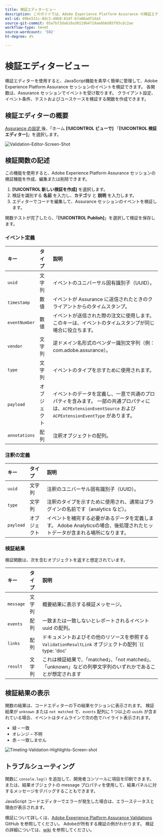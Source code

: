 ```yaml
---
title: 検証エディタービュー
description: このガイドでは、Adobe Experience Platform Assurance の検証エディタービューについて詳しく説明します。
exl-id: 09be531c-8dc3-48b8-814f-b7a06adf1da3
source-git-commit: 05a7b73da610a30119b4719ae6b6d85f93cdc2ae
workflow-type: tm+mt
source-wordcount: '502'
ht-degree: 4%

---
```


# 検証エディタービュー

検証エディターを使用すると、JavaScript機能を素早く簡単に管理して、Adobe Experience Platform Assurance セッションのイベントを検証できます。 各関数は、Assurance セッションでイベントを受け取ります。 クライアント設定、イベント条件、テストおよびユースケースを検証する関数を作成できます。

## 検証エディターの概要

[Assurance の設定 ](../tutorials/implement-assurance.md) 後、「ホーム **[!UICONTROL ビューで]** 「**[!UICONTROL 検証エディター]**」を選択します。

![Validation-Editor-Screen-Shot](https://user-images.githubusercontent.com/6597105/198680074-f548a646-6f2f-4a65-82fd-0f1687d869bf.png)

## 検証関数の記述

この機能を使用すると、Adobe Experience Platform Assurance セッションの検証機能を作成、編集または削除できます。

1. **[!UICONTROL 新しい検証を作成]** を選択します。
2. 検証を識別する **名前** を入力し、**カテゴリ** と **説明** を入力します。
3. エディターでコードを編集して、Assurance セッションのイベントを検証します。

関数テストが完了したら、「**[!UICONTROL Publish]**」を選択して検証を保存します。

### イベント定義

| キー | タイプ | 説明 |
| :--- | :--- | :--- |
| `uuid` | 文字列 | イベントのユニバーサル固有識別子（UUID）。 |
| `timestamp` | 数値 | イベントが Assurance に送信されたときのクライアントからのタイムスタンプ。 |
| `eventNumber` | 数値 | イベントが送信された際の注文に使用します。 このキーは、イベントのタイムスタンプが同じ場合に役立ちます。 |
| `vendor` | 文字列 | 逆ドメイン名形式のベンダー識別文字列（例：com.adobe.assurance）。 |
| `type` | 文字列 | イベントのタイプを示すために使用されます。 |
| `payload` | オブジェクト | イベントのデータを定義し、一意で共通のプロパティを含みます。 一部の共通プロパティには、`ACPExtensionEventSource` および `ACPExtensionEventType` があります。 |
| `annotations` | 配列 | 注釈オブジェクトの配列。 |

### 注釈の定義

| キー | タイプ | 説明 |
| :--- | :--- | :--- |
| `uuid` | 文字列 | 注釈のユニバーサル固有識別子（UUID）。 |
| `type` | 文字列 | 注釈のタイプを示すために使用され、通常はプラグインの名前です（analytics など）。 |
| `payload` | オブジェクト | イベントを補完する必要があるデータを定義します。 Adobe Analyticsの場合、後処理されたヒットデータが含まれる場所になります。 |

### 検証結果

検証関数は、次を含むオブジェクトを返すと想定されています。

| キー | タイプ | 説明 |
| :--- | :--- | :--- |
| `message` | 文字列 | 概要結果に表示する検証メッセージ。 |
| `events` | 配列 | 一致または一致しないとレポートされるイベント uuid の配列。 |
| `links` | 配列 | ドキュメントおよびその他のリソースを参照する `ValidationResultLink` オブジェクトの配列 `{( type: 'doc'|'product', url: String )}` |
| `result` | 文字列 | これは検証結果で、「matched」、「not matched」、「unknown」などの列挙文字列のいずれかであることが想定されます |

## 検証結果の表示

関数の結果は、コードエディターの下の結果セクションに表示されます。 検証結果が `unknown` または `not matched` で、`events` 配列に 1 つ以上の `uuids` が含まれている場合、イベントはタイムラインで次の色でハイライト表示されます。

* 緑 – 一致
* オレンジ – 不明
* 赤 – 一致しません

![Timeling-Validation-Highlights-Screen-shot](https://user-images.githubusercontent.com/6597105/198681412-93d10a5a-3212-4e85-850a-aeaf5caf0521.png)

## トラブルシューティング

関数に `console.log()` を追加して、開発者コンソールに項目を印刷できます。 または、結果オブジェクトの message プロパティを使用して、結果パネルに対するメッセージをデバッグすることもできます。

JavaScript コードエディターでエラーが発生した場合は、エラーステータスと理由が表示されます。

検証について詳しくは、[Adobe Experience Platform Assurance Validations](https://github.com/adobe/griffon-validation-plugins) GitHub を参照してください。 Adobeが所有する検証の例がわかります。 検証の詳細については、[wiki](https://github.com/adobe/griffon-validation-plugins/wiki) を参照してください。
